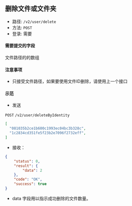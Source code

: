 ## 删除文件或文件夹

* 路径: ```/v2/user/delete```
* 方法: ```POST```
* 登录: 需要

#### 需要提交的字段


文件路径的的数组

#### 注意事项

* 只接受文件路径，如果要使用文件ID删除，请使用上一个接口

#### 示范

* 发送

```POST``` ```/v2/user/deleteByIdentity```

```json
[
  "081035b2ce1b600c1993ec04bc3b328c",
  "1c2834cd351fe5f23b2e7096f2732eff",
]
```

* 接收：

```json
{
    "status": 0,
    "result": {
        "data": 2
    },
    "code": "OK",
    "success": true
}
```

* data 字段用以指示成功删除的文件数量。